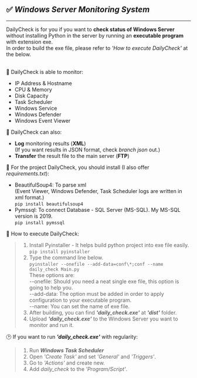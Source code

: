 ## ✅ **_Windows Server Monitoring System_**
***

DailyCheck is for you if you want to __check status of Windows Server__ without installing Python in the server by running an __executable program__ with extension exe.
<br/>In order to build the exe file, please refer to _'How to execute DailyCheck'_ at the below.<br/><br/>

📝 DailyCheck is able to monitor:<br/>
* IP Address & Hostname
* CPU & Memory
* Disk Capacity
* Task Scheduler
* Windows Service
* Windows Defender
* Windows Event Viewer

📝 DailyCheck can also:<br/>
* __Log__ monitoring results (__XML__)<br/> (If you want results in JSON format, check _branch json_ out.)
* __Transfer__ the result file to the main server (__FTP__)
    
🔧 For the project DailyCheck, you should install (I also offer _requirements.txt_):<br/>
* BeautifulSoup4: To parse xml<br/>(Event Viewer, Windows Defender, Task Scheduler logs are written in xml format.)<br/>
`pip install beautifulsoup4`
* Pymssql: To connect Database - SQL Server (MS-SQL). My MS-SQL version is 2019.<br/>
`pip install pymssql`

🔧 How to execute DailyCheck:<br/>
>   1. Install Pyinstaller - It helps build python project into exe file easily.<br/>
    `pip install pyinstaller`
>   2.  Type the command line below. <br/>
    `pyinstaller --onefile --add-data=conf\*;conf --name daily_check Main.py`<br/>
    These options are:<br/>
    --onefile: Should you need a neat single exe file, this option is going to help you.<br/>
    --add-data: The option must be added in order to apply configuration to your executable program.<br/>
    --name: You can set the name of exe file.<br/>
>   3. After building, you can find **_'daily_check.exe'_** at **_'dist'_** folder.
>   4. Upload **_'daily_check.exe'_** to the Windows Server you want to monitor and run it.

🕑 If you want to run **_'daily_check.exe'_** with regularity:<br/>
>   1. Run **_Windows Task Scheduler_**
>   2. Open _'Create Task'_ and set _'General'_ and _'Triggers'_.
>   3. Go to _'Actions'_ and create new.
>   4. Add _daily_check_ to the _'Program/Script'_.

